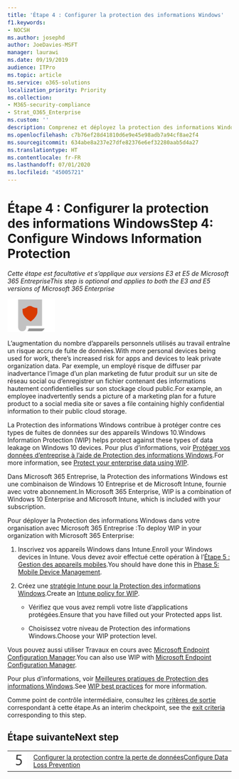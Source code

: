 ```yaml
---
title: 'Étape 4 : Configurer la protection des informations Windows'
f1.keywords:
- NOCSH
ms.author: josephd
author: JoeDavies-MSFT
manager: laurawi
ms.date: 09/19/2019
audience: ITPro
ms.topic: article
ms.service: o365-solutions
localization_priority: Priority
ms.collection:
- M365-security-compliance
- Strat_O365_Enterprise
ms.custom: ''
description: Comprenez et déployez la protection des informations Windows dans Microsoft 365.
ms.openlocfilehash: c7b76ef28d41810d6e9e45e98adb7a94cf8ae2f4
ms.sourcegitcommit: 634abe8a237e27dfe82376e6ef32280aab5d4a27
ms.translationtype: HT
ms.contentlocale: fr-FR
ms.lasthandoff: 07/01/2020
ms.locfileid: "45005721"
---
```

# <a name="step-4-configure-windows-information-protection"></a><span data-ttu-id="65a22-103">Étape 4 : Configurer la protection des informations Windows</span><span class="sxs-lookup"><span data-stu-id="65a22-103">Step 4: Configure Windows Information Protection</span></span>

<span data-ttu-id="65a22-104">*Cette étape est facultative et s’applique aux versions E3 et E5 de Microsoft 365 Entreprise*</span><span class="sxs-lookup"><span data-stu-id="65a22-104">*This step is optional and applies to both the E3 and E5 versions of Microsoft 365 Enterprise*</span></span>

![Phase 6 : Protection des informations](../media/deploy-foundation-infrastructure/infoprotection_icon-small.png)

<span data-ttu-id="65a22-106">L’augmentation du nombre d’appareils personnels utilisés au travail entraîne un risque accru de fuite de données.</span><span class="sxs-lookup"><span data-stu-id="65a22-106">With more personal devices being used for work, there’s increased risk for apps and devices to leak private organization data.</span></span> <span data-ttu-id="65a22-107">Par exemple, un employé risque de diffuser par inadvertance l’image d’un plan marketing de futur produit sur un site de réseau social ou d’enregistrer un fichier contenant des informations hautement confidentielles sur son stockage cloud public.</span><span class="sxs-lookup"><span data-stu-id="65a22-107">For example, an employee inadvertently sends a picture of a marketing plan for a future product to a social media site or saves a file containing highly confidential information to their public cloud storage.</span></span> 

<span data-ttu-id="65a22-108">La Protection des informations Windows contribue à protéger contre ces types de fuites de données sur des appareils Windows 10.</span><span class="sxs-lookup"><span data-stu-id="65a22-108">Windows Information Protection (WIP) helps protect against these types of data leakage on Windows 10 devices.</span></span> <span data-ttu-id="65a22-109">Pour plus d’informations, voir [Protéger vos données d’entreprise à l’aide de Protection des informations Windows](https://docs.microsoft.com/windows/security/information-protection/windows-information-protection/protect-enterprise-data-using-wip).</span><span class="sxs-lookup"><span data-stu-id="65a22-109">For more information, see [Protect your enterprise data using WIP](https://docs.microsoft.com/windows/security/information-protection/windows-information-protection/protect-enterprise-data-using-wip).</span></span>

<span data-ttu-id="65a22-110">Dans Microsoft 365 Entreprise, la Protection des informations Windows est une combinaison de Windows 10 Entreprise et de Microsoft Intune, fournie avec votre abonnement.</span><span class="sxs-lookup"><span data-stu-id="65a22-110">In Microsoft 365 Enterprise, WIP is a combination of Windows 10 Enterprise and Microsoft Intune, which is included with your subscription.</span></span> 

<span data-ttu-id="65a22-111">Pour déployer la Protection des informations Windows dans votre organisation avec Microsoft 365 Entreprise :</span><span class="sxs-lookup"><span data-stu-id="65a22-111">To deploy WIP in your organization with Microsoft 365 Enterprise:</span></span>

1. <span data-ttu-id="65a22-112">Inscrivez vos appareils Windows dans Intune.</span><span class="sxs-lookup"><span data-stu-id="65a22-112">Enroll your Windows devices in Intune.</span></span> <span data-ttu-id="65a22-113">Vous devez avoir effectué cette opération à l’[Étape 5 : Gestion des appareils mobiles](mobility-infrastructure.md).</span><span class="sxs-lookup"><span data-stu-id="65a22-113">You should have done this in [Phase 5: Mobile Device Management](mobility-infrastructure.md).</span></span>

2. <span data-ttu-id="65a22-114">Créez une [stratégie Intune pour la Protection des informations Windows](https://docs.microsoft.com/windows/security/information-protection/windows-information-protection/create-wip-policy-using-intune-azure).</span><span class="sxs-lookup"><span data-stu-id="65a22-114">Create an [Intune policy for WIP](https://docs.microsoft.com/windows/security/information-protection/windows-information-protection/create-wip-policy-using-intune-azure).</span></span>

   -    <span data-ttu-id="65a22-115">Vérifiez que vous avez rempli votre liste d’applications protégées.</span><span class="sxs-lookup"><span data-stu-id="65a22-115">Ensure that you have filled out your Protected apps list.</span></span>
  
   - <span data-ttu-id="65a22-116">Choisissez votre niveau de Protection des informations Windows.</span><span class="sxs-lookup"><span data-stu-id="65a22-116">Choose your WIP protection level.</span></span>

<span data-ttu-id="65a22-117">Vous pouvez aussi utiliser Travaux en cours avec [Microsoft Endpoint Configuration Manager](https://docs.microsoft.com/windows/security/information-protection/windows-information-protection/create-wip-policy-using-configmgr).</span><span class="sxs-lookup"><span data-stu-id="65a22-117">You can also use WIP with [Microsoft Endpoint Configuration Manager](https://docs.microsoft.com/windows/security/information-protection/windows-information-protection/create-wip-policy-using-configmgr).</span></span> 

<span data-ttu-id="65a22-118">Pour plus d’informations, voir [Meilleures pratiques de Protection des informations Windows]( https://docs.microsoft.com/windows/security/information-protection/windows-information-protection/guidance-and-best-practices-wip).</span><span class="sxs-lookup"><span data-stu-id="65a22-118">See [WIP best practices]( https://docs.microsoft.com/windows/security/information-protection/windows-information-protection/guidance-and-best-practices-wip) for more information.</span></span>

<span data-ttu-id="65a22-119">Comme point de contrôle intermédiaire, consultez les [critères de sortie](infoprotect-exit-criteria.md#crit-infoprotect-step4) correspondant à cette étape.</span><span class="sxs-lookup"><span data-stu-id="65a22-119">As an interim checkpoint, see the [exit criteria](infoprotect-exit-criteria.md#crit-infoprotect-step4) corresponding to this step.</span></span>

## <a name="next-step"></a><span data-ttu-id="65a22-120">Étape suivante</span><span class="sxs-lookup"><span data-stu-id="65a22-120">Next step</span></span>

|||
|:-------|:-----|
|![Étape 5](../media/stepnumbers/Step5.png)|[<span data-ttu-id="65a22-122">Configurer la protection contre la perte de données</span><span class="sxs-lookup"><span data-stu-id="65a22-122">Configure Data Loss Prevention</span></span>](infoprotect-data-loss-prevention.md)|


